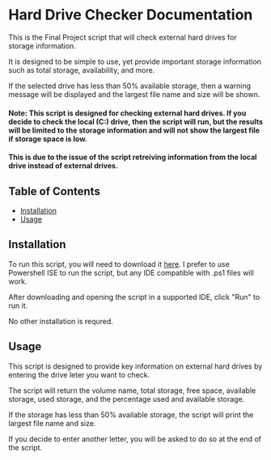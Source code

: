# Hard Drive Checker Documentation

This is the Final Project script that will check external hard drives for storage information. 

It is designed to be simple to use, yet provide important storage information such as total storage, availability, and more. 

If the selected drive has less than 50% available storage, then a warning message will be displayed and the largest file name and size will be shown. 

#### Note: This script is designed for checking external hard drives. If you decide to check the local (C:) drive, then the script will run, but the results will be limited to the storage information and will not show the largest file if storage space is low. 

#### This is due to the issue of the script retreiving information from the local drive instead of external drives.

## Table of Contents

- [Installation](#instlalation)
- [Usage](#usage)

## Installation

To run this script, you will need to download it [here](./project3.py). I prefer to use Powershell ISE to run the script, but any IDE compatible with .ps1 files will work.

After downloading and opening the script in a supported IDE, click "Run" to run it.

No other installation is requred.

## Usage

This script is designed to provide key information on external hard drives by entering the drive leter you want to check.

The script will return the volume name, total storage, free space, available storage, used storage, and the percentage used and available storage.

If the storage has less than 50% available storage, the script will print the largest file name and size.

If you decide to enter another letter, you will be asked to do so at the end of the script.



